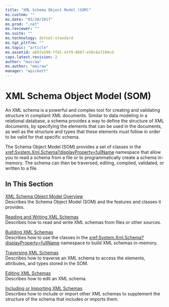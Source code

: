 ```yaml
---
title: "XML Schema Object Model (SOM)"
ms.custom: ""
ms.date: "03/30/2017"
ms.prod: ".net"
ms.reviewer: ""
ms.suite: ""
ms.technology: dotnet-standard
ms.tgt_pltfrm: ""
ms.topic: "article"
ms.assetid: a897a599-ffd1-43f9-8807-e58c8a7194cd
caps.latest.revision: 2
author: "mairaw"
ms.author: "mairaw"
manager: "wpickett"
---
```

# XML Schema Object Model (SOM)
An XML schema is a powerful and complex tool for creating and validating structure in compliant XML documents. Similar to data modeling in a relational database, a schema provides a way to define the structure of XML documents, by specifying the elements that can be used in the documents, as well as the structure and types that these elements must follow in order to be valid for that specific schema.  
  
 The Schema Object Model (SOM) provides a set of classes in the <xref:System.Xml.Schema?displayProperty=fullName> namespace that allow you to read a schema from a file or to programmatically create a schema in-memory. The schema can then be traversed, editing, compiled, validated, or written to a file.  
  
## In This Section  
 [XML Schema Object Model Overview](../../../../docs/standard/data/xml/xml-schema-object-model-overview.md)  
 Describes the Schema Object Model (SOM) and the features and classes it provides.  
  
 [Reading and Writing XML Schemas](../../../../docs/standard/data/xml/reading-and-writing-xml-schemas.md)  
 Describes how to read and write XML schemas from files or other sources.  
  
 [Building XML Schemas](../../../../docs/standard/data/xml/building-xml-schemas.md)  
 Describes how to use the classes in the <xref:System.Xml.Schema?displayProperty=fullName> namespace to build XML schemas in-memory.  
  
 [Traversing XML Schemas](../../../../docs/standard/data/xml/traversing-xml-schemas.md)  
 Describes how to traverse an XML schema to access the elements, attributes, and types stored in the SOM.  
  
 [Editing XML Schemas](../../../../docs/standard/data/xml/editing-xml-schemas.md)  
 Describes how to edit an XML schema.  
  
 [Including or Importing XML Schemas](../../../../docs/standard/data/xml/including-or-importing-xml-schemas.md)  
 Describes how to include or import other XML schemas to supplement the structure of the schema that includes or imports them.
